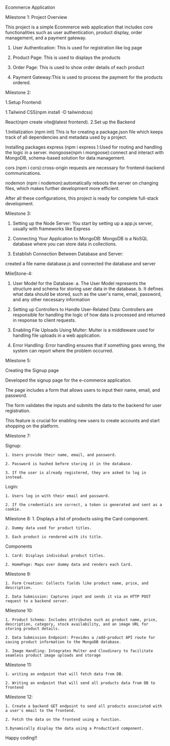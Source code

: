 Ecommerce Application

Milestone 1: Project Overview

This project is a simple Ecommerce web application that includes core functionalities such as user authentication, product display, order management, and a payment gateway.

1. User Authentication: This is used for registration like log page

2. Product Page: This is used to displays the products

3. Order Page: This is used to show order details of each product

4. Payment Gateway:This is used to process the payment for the products ordered.

Milestone 2:

1.Setup Frontend:

1.Tailwind CSS(npm install -D tailwindcss)

React(npm create vite@latest frontend).
2.Set up the Backend

1.Initialization (npm init) This is for creating a package.json file which keeps track of all dependencies and metadata used by a project.

Installing packages express (npm i express ):Used for routing and handling the logic in a server.
mongoose(npm i mongoose):connect and interact with MongoDB, schema-based solution for data management.

cors (npm i cors):cross-origin requests are necessary for frontend-backend communications.

nodemon (npm i nodemon):automatically reboots the server on changing files, which makes further development more efficient.

After all these configurations, this project is ready for complete full-stack development.

Milestone 3:
1. Setting up the Node Server: You start by setting up a app.js server, usually with frameworks like Express

2. Connecting Your Application to MongoDB: MongoDB is a NoSQL database where you can store data in collections.

3. Establish Connection Between Database and Server: 

created a file name database.js and connected the database and server

MileStone-4:
1. User Model for the Database: a. The User Model represents the structure and schema for storing user data in the database. b. It defines what data should be stored, such as the user's name, email, password, and any other necessary information

2. Setting up Controllers to Handle User-Related Data: Controllers are responsible for handling the logic of how data is processed and returned in response to client requests.

3. Enabling File Uploads Using Multer: Multer is a middleware used for handling file uploads in a web application.

4. Error Handling: Error handling ensures that if something goes wrong, the system can report where the problem occurred.

Milestone 5:

Creating the Signup page

Developed the signup page for the e-commerce application.

The page includes a form that allows users to input their name, email, and password.

The form validates the inputs and submits the data to the backend for user registration.

This feature is crucial for enabling new users to create accounts and start shopping on the platform.

Milestone 7:

Signup:

    1. Users provide their name, email, and password.

    2. Password is hashed before storing it in the database.

    3. If the user is already registered, they are asked to log in instead.

Login:

    1. Users log in with their email and password.

    2. If the credentials are correct, a token is generated and sent as a cookie.

Milestone 8:
    1. Displays a list of products using the Card component.

    2. Dummy data used for product titles.

    3. Each product is rendered with its title.

Components

    1. Card: Displays individual product titles.

    2. HomePage: Maps over dummy data and renders each Card.

Milestone 9:

    1. Form Creation: Collects fields like product name, price, and description.

    2. Data Submission: Captures input and sends it via an HTTP POST request to a backend server.

Milestone 10:

    1. Product Schema: Includes attributes such as product name, price, description, category, stock availability, and an image URL for storing product details.

    2. Data Submission Endpoint: Provides a /add-product API route for saving product information to the MongoDB database.

    3. Image Handling: Integrates Multer and Cloudinary to facilitate seamless product image uploads and storage

Milestone 11:

    1. writing an endpoint that will fetch data from DB.

    2. Writing an endpoint that will send all products data from DB to frontend

Milestone 12:

    1. Create a backend GET endpoint to send all products associated with a user's email to the frontend.

    2. Fetch the data on the frontend using a function.

    3.Dynamically display the data using a ProductCard component.


Happy coding!!
